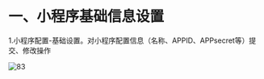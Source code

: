 # 一、小程序基础信息设置

1.小程序配置-基础设置。对小程序配置信息（名称、APPID、APPsecret等）提交、修改操作

![83](http://tradeany-test.oss-cn-qingdao.aliyuncs.com/2020/10/12/MjAyMDEwMTIxMDM2MTk4Mw==.png)